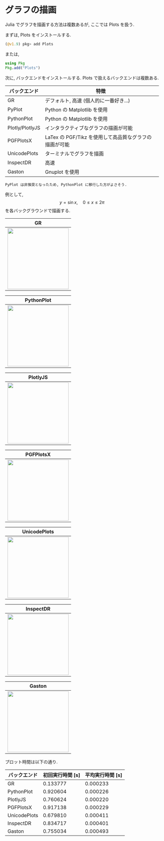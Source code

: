 # グラフの描画

Julia でグラフを描画する方法は複数あるが, ここでは Plots を扱う.

まずは, Plots をインストールする. 

```Julia
(@v1.9) pkg> add Plots
```

または,

```Julia
using Pkg
Pkg.add("Plots")
```

次に, バックエンドをインストールする. Plots で扱えるバックエンドは複数ある.

| バックエンド | 特徴 |
| ---- | ---- |
| GR | デフォルト, 高速 (個人的に一番好き...) |
| PyPlot | Python の Matplotlib を使用 |
| PythonPlot | Python の Matplotlib を使用 |
| Plotly/PlotlyJS | インタラクティブなグラフの描画が可能 |
| PGFPlotsX | LaTex の PGF/Tikz を使用して高品質なグラフの描画が可能 |
| UnicodePlots | ターミナルでグラフを描画 |
| InspectDR | 高速 |
| Gaston | Gnuplot を使用 |

```{warning}
PyPlot は非推奨となったため, PythonPlot に移行した方がよさそう.
```

例として, 
$$
\begin{equation*}
y=\sin x,\quad 0\leq x\leq2\pi
\end{equation*}
$$
を各バックグラウンドで描画する.

| GR |
| --- |
|<img src="images/gr.png" style="height:200px; width:auto;">|

| PythonPlot |
| --- |
|<img src="images/pythonplot.png" style="height:200px; width:auto;">|

| PlotlyJS |
| --- |
|<img src="images/plotlyjs.svg" style="height:200px; width:auto;">|

| PGFPlotsX |
| --- |
|<img src="images/pgfplotsx.png" style="height:200px; width:auto;">|

| UnicodePlots |
| --- |
|<img src="images/unicodeplots.png" style="height:200px; width:auto;">|

| InspectDR |
| --- |
|<img src="images/inspectdr.png" style="height:200px; width:auto;">|

| Gaston |
| --- |
|<img src="images/gaston.png" style="height:200px; width:auto;">|

プロット時間は以下の通り.

| バックエンド | 初回実行時間 [s] | 平均実行時間 [s] |
| --- | --- | --- |
| GR | 0.133777 | 0.000233 |
| PythonPlot | 0.920604 | 0.000226 |
| PlotlyJS | 0.760624 | 0.000220 |
| PGFPlotsX | 0.917138 | 0.000229 |
| UnicodePlots | 0.679810 | 0.000411 |
| InspectDR | 0.834717 | 0.000401 |
| Gaston | 0.755034 | 0.000493 |
